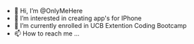 - 👋 Hi, I’m @OnlyMeHere
- 👀 I’m interested in creating app's for IPhone
- 🌱 I’m currently enrolled in UCB Extention Coding Bootcamp
- 📫 How to reach me ...

<!---
OnlyMeHere/OnlyMeHere is a ✨ special ✨ repository because its `README.md` (this file) appears on your GitHub profile.
You can click the Preview link to take a look at your changes.
--->
